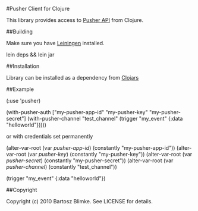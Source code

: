 #Pusher Client for Clojure

This library provides access to [Pusher API](http://www.pusherapp.com) from Clojure.

##Building

Make sure you have [Leiningen](http://github.com/technomancy/leiningen) installed.

  lein deps && lein jar

##Installation

Library can be installed as a dependency from [Clojars](http://clojars.org/clj-pusher)

##Example

  (:use 'pusher)

  (with-pusher-auth ["my-pusher-app-id" "my-pusher-key" "my-pusher-secret"]
    (with-pusher-channel "test_channel"
      (trigger "my_event" {:data "helloworld"}))))

or with credentials set permanently

  (alter-var-root (var *pusher-app-id*)
    (constantly "my-pusher-app-id"))
  (alter-var-root (var *pusher-key*)
    (constantly "my-pusher-key"))
  (alter-var-root (var *pusher-secret*)
    (constantly "my-pusher-secret"))
  (alter-var-root (var *pusher-channel*)
    (constantly "test_channel"))

  (trigger "my_event" {:data "helloworld"})

##Copyright

  Copyright (c) 2010 Bartosz Blimke. See LICENSE for details.